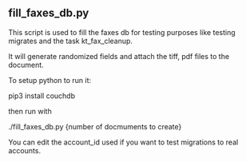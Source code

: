 ## fill_faxes_db.py

This script is used to fill the faxes db for testing purposes like testing migrates and the task kt_fax_cleanup.

It will generate randomized fields and attach the tiff, pdf files to the document.

To setup python to run it:

pip3 install couchdb

then run with

./fill_faxes_db.py {number of docmuments to create}

You can edit the account_id used if you want to test migrations to real accounts. 



